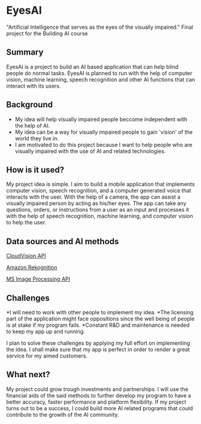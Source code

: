 # EyesAI

"Artificial Intelligence that serves as the eyes of the visually impaired."
Final project for the Building AI course

## Summary

EyesAI is a project to build an AI based application that can help blind people do normal tasks. EyesAI is planned to run with the help of computer vision, machine learning, speech recognition and other AI functions that can interact with its users. 


## Background

* My idea will help visually impaired people beccome independent with the help of AI.
* My idea can be a way for visually impaired people to gain 'vision' of the world they live in.
* I am motivated to do this project because I want to help people who are visually impaired with the use of AI and related technologies.


## How is it used?

My project idea is simple. I aim to build a mobile application that implements computer vision, speech recognition, and a computer generated voice that interacts with the user. With the help of a camera, the app can assist a visually impaired person by acting as his/her eyes. The app can take any questions, orders, or instructions from a user as an input and processes it with the help of speech recognition, machine learning, and computer vision to help the user. 

## Data sources and AI methods

[CloudVision API](https://cloud.google.com/vision)

[Amazon Rekognition](https://aws.amazon.com/rekognition/)

[MS Image Processing API](https://azure.microsoft.com/en-us/services/cognitive-services/computer-vision/)



## Challenges

*I will need to work with other people to implement my idea.
*The licensing part of the application might face oppositions since the well being of people is at stake if my program fails.
*Constant R&D and maintenance is needed to keep my app up and running.

I plan to solve these challenges by applying my full effort on implementing the idea. I shall make sure that my app is perfect in order to render a great service for my aimed customers.

## What next?

My project could grow trough investments and partnerships. I will use the financial aids of the said methods to further develop my program to have a better accuracy, faster performance and platform flexibility. If my project turns out to be a success, I could build more AI related programs that could contribute to the growth of the AI community.

